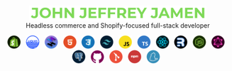 <!--Name-->

<p align="center">
    <img src="assets/name.png" alt="jj-jamen" width="400"/>
    <br>
    <span>Headless commerce and Shopify-focused full-stack developer</span>
</p>

<!--Tech Stack and Tools-->

<p align="center">
<img src="assets/shopify.png" alt="Shopify" width="30"/> &nbsp;
<img src="assets/shopify-liquid.png" alt="shopify-liquid" width="30"/> &nbsp;
<img src="assets/shopify-hydrogen.png" alt="shopify-hydrogen" width="30"/> &nbsp;
<img src="assets/html.png" alt="html" width="30"/> &nbsp;
<img src="assets/css.png" alt="css" width="30"/> &nbsp;
<img src="assets/tailwind-css.png" alt="tailwind" width="30"/> &nbsp;
<img src="assets/javascript.png" alt="JavaScript" width="30"/> &nbsp;
<img src="assets/typescript.png" alt="typescript" width="30"/> &nbsp;
<img src="assets/react-js.png" alt="react" width="30"/> &nbsp;
<img src="assets/remix.png" alt="remix" width="30"/> &nbsp;
<img src="assets/node-js.png" alt="node" width="30"/> &nbsp;
<img src="assets/graphQL.png" alt="graph" width="30"/> &nbsp;
<img src="assets/postgreSQL.png" alt="postgresql" width="30"/> &nbsp;
<img src="assets/github.png" alt="github" width="30"/> &nbsp;
<img src="assets/git.png" alt="git" width="30"/> &nbsp;
<img src="assets/npm.png" alt="npm" width="30"/> &nbsp;
<img src="assets/yarn.png" alt="yarn" width="30"/> &nbsp;
</p>

<!--Projects-->